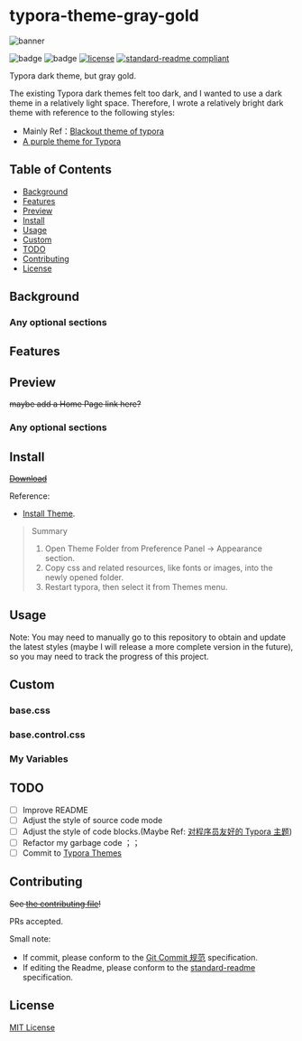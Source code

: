 # typora-theme-gray-gold

![banner]()

![badge]() ![badge]() [![license](https://camo.githubusercontent.com/4738d430387c93da0d49ef0428a7c7ddae18e81eaff99a014996d4f6b30fd3ef/68747470733a2f2f696d672e736869656c64732e696f2f6769746875622f6c6963656e73652f3a757365722f3a7265706f2e737667)](https://github.com/RichardLitt/standard-readme/blob/master/example-readmes/LICENSE) [![standard-readme compliant](https://camo.githubusercontent.com/f116695412df39ab3c98d8291befdb93af123f56aecc79fff4b20c410a5b54c7/68747470733a2f2f696d672e736869656c64732e696f2f62616467652f726561646d652532307374796c652d7374616e646172642d627269676874677265656e2e7376673f7374796c653d666c61742d737175617265)](https://github.com/RichardLitt/standard-readme)

Typora dark theme, but gray gold. 

The existing Typora dark themes felt too dark, and I wanted to use a dark theme in a relatively light space. Therefore, I wrote a relatively bright dark theme with reference to the following styles:
- Mainly Ref：[Blackout theme of typora](https://github.com/obscurefreeman/typora_theme_blackout?tab=readme-ov-file)
- [A purple theme for Typora](https://github.com/hliu202/typora-purple-theme/tree/master)

## Table of Contents


- [Background](#background)
- [Features](#features)
- [Preview](#preview)
- [Install](#install)
- [Usage](#usage)
- [Custom](#custom)
- [TODO](#todo)
- [Contributing](#contributing)
- [License](#license)

## Background

### Any optional sections

## Features

## Preview

~~maybe add a Home Page link here?~~

### Any optional sections

## Install

~~[Download]()~~

Reference:
- [Install Theme](https://theme.typora.io/doc/Install-Theme/).

> Summary
> 1. Open Theme Folder from Preference Panel → Appearance section.
> 2. Copy css and related resources, like fonts or images, into the newly opened folder.
> 3. Restart typora, then select it from Themes menu.

## Usage

Note: You may need to manually go to this repository to obtain and update the latest styles (maybe I will release a more complete version in the future), so you may need to track the progress of this project. 

## Custom

### base.css

### base.control.css

### My Variables

## TODO

- [ ] Improve README
- [ ] Adjust the style of source code mode
- [ ] Adjust the style of code blocks.(Maybe Ref: [对程序员友好的 Typora 主题](https://github.com/lb-fes/typora-theme))
- [ ] Refactor my garbage code ；；
- [ ] Commit to [Typora Themes](https://theme.typora.io/)

## Contributing

~~See [the contributing file](CONTRIBUTING.md)!~~

PRs accepted.

Small note: 
- If commit, please conform to the [Git Commit 规范](https://github.com/o-w-o/way/blob/master/appendixs/wiki/git-commit.md) specification.
- If editing the Readme, please conform to the [standard-readme](https://github.com/RichardLitt/standard-readme) specification.

## License

[MIT License](./LICENSE)
